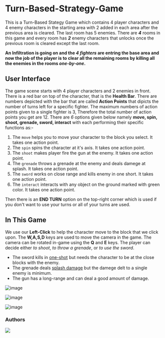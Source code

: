 # Turn-Based-Strategy-Game
This is a Turn-Based Stategy Game which contains 4 player characters and 4 enemy characters in the starting area with 2 added in each area after the previous area is cleared. The last room has 5 enemies.
There are ***4*** rooms in this game and every room has ***2*** enemy characters that unlocks once the previous room is cleared except the last room.

**An Infiltration is going on and the _4 fighters_ are entring the base area and now the job of the player is to clear all the remaining rooms by killing all the enemies in the rooms _one-by-one_.**

## User Interface

The game scene starts with 4 player characters and 2 enemies in front. There is a red bar on top of the character, that is the **Health Bar**. There are numbers depicted with the bar that are called **Action Points** that dipicts the number of turns left for a specific fighter. The maximum numbers of action points given to a single fighter is 3, Therefore the total number of action points you get are 12. There are *6* options given below namely **move, spin, shoot, grenade, sword, interact** with each performing their specific functions as:-

1. The `move` helps you to move your character to the block you select. It takes one action point.
2. The `spin` spins the character at it's axis. It takes one action point.
3. The `shoot` makes player fire the gun at the enemy. It takes one action point.
4. The `grenade` throws a grenade at the enemy and deals damege at splash. It takes one action point.
5. The `sword` works on close range and kills enemy in one short. It takes one action point.
6. The `interact` interacts with any object on the ground marked with green color. It takes one action point.

Then there is an **END TURN** option on the top-right corner which is used if you don't want to use your turns or all of your turns are used.

## In This Game
We use our **Left-Click** to help the character move to the block that we click upon. The **W,A,S,D** keys are used to move the camera in the game. The camera can be rotated in-game using the **Q** and **E** keys. The player can decide either *to shoot*, *to throw a grenade*, or *to use the sword*.
+ The sword kills in [one-shot](https://en.wiktionary.org/wiki/one-shot#:~:text=(video%20games)%20To%20kill%20or%20destroy%20with%20a%20single%20hit.) but needs the character to be at the close blocks with the enemy.
+ The grenade deals [splash damage](https://en.wiktionary.org/wiki/splash_damage#:~:text=Noun,creatures%20within%20a%20certain%20radius.) but the damege delt to a single enemy is minimum.
+ The gun has a long-range and can deal a good amount of damage.

![image](https://github.com/shubhaminit/Turn-Based-Strategy-Game/assets/146417747/aa547846-33ac-470a-be8a-3f94daf90240)

![image](https://github.com/shubhaminit/Turn-Based-Strategy-Game/assets/146417747/f87fe354-52a2-4472-ba61-20db109107fd)

![image](https://github.com/shubhaminit/Turn-Based-Strategy-Game/assets/146417747/63685a2b-cf82-425e-b7c1-c05c18039249)

### Authors
<a href="https://github.com/shubhaminit/Turn-Based-Strategy-Game/graphs/contributors">
  <img src="https://contrib.rocks/image?repo=shubhaminit/Turn-Based-Strategy-Game" />
</a>
